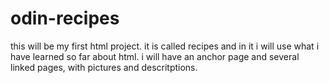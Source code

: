 # odin-recipes
this will be my first html project. it is called recipes and in it i will use what i have learned so far about html. 
i will have an anchor page and several linked pages, with pictures and descritptions. 


